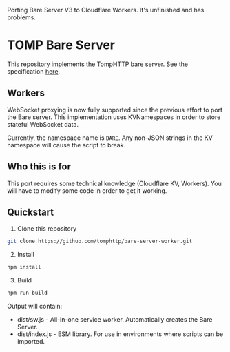 Porting Bare Server V3 to Cloudflare Workers.
It's unfinished and has problems.


# TOMP Bare Server

This repository implements the TompHTTP bare server. See the specification [here](https://github.com/tomphttp/specifications/blob/master/BareServer.md).

## Workers

WebSocket proxying is now fully supported since the previous effort to port the Bare server. This implementation uses KVNamespaces in order to store stateful WebSocket data.

Currently, the namespace name is `BARE`. Any non-JSON strings in the KV namespace will cause the script to break.

## Who this is for

This port requires some technical knowledge (Cloudflare KV, Workers). You will have to modify some code in order to get it working.

## Quickstart

1. Clone this repository

```sh
git clone https://github.com/tomphttp/bare-server-worker.git
```

2. Install

```sh
npm install
```

3. Build

```sh
npm run build
```

Output will contain:

- dist/sw.js - All-in-one service worker. Automatically creates the Bare Server.
- dist/index.js - ESM library. For use in environments where scripts can be imported.
